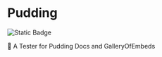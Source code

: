 # Pudding
<img alt="Static Badge" src="https://img.shields.io/badge/PerfectTea-Development-blue">

🍮 A Tester for Pudding Docs and GalleryOfEmbeds
